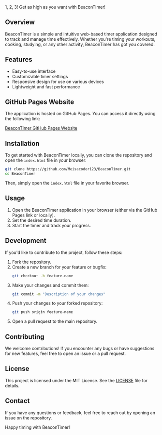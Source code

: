 1, 2, 3! Get as high as you want with BeaconTimer!

## Overview
BeaconTimer is a simple and intuitive web-based timer application designed to track and manage time effectively. Whether you're timing your workouts, cooking, studying, or any other activity, BeaconTimer has got you covered.

## Features
- Easy-to-use interface
- Customizable timer settings
- Responsive design for use on various devices
- Lightweight and fast performance

## GitHub Pages Website
The application is hosted on GitHub Pages. You can access it directly using the following link:

[BeaconTimer GitHub Pages Website](https://beaconpro.github.io/BeaconTimer)

## Installation
To get started with BeaconTimer locally, you can clone the repository and open the `index.html` file in your browser:

```bash
git clone https://github.com/Meisacoder123/BeaconTimer.git
cd BeaconTimer
```

Then, simply open the `index.html` file in your favorite browser.

## Usage
1. Open the BeaconTimer application in your browser (either via the GitHub Pages link or locally).
2. Set the desired time duration.
3. Start the timer and track your progress.

## Development
If you'd like to contribute to the project, follow these steps:
1. Fork the repository.
2. Create a new branch for your feature or bugfix:
   ```bash
   git checkout -b feature-name
   ```
3. Make your changes and commit them:
   ```bash
   git commit -m "Description of your changes"
   ```
4. Push your changes to your forked repository:
   ```bash
   git push origin feature-name
   ```
5. Open a pull request to the main repository.

## Contributing
We welcome contributions! If you encounter any bugs or have suggestions for new features, feel free to open an issue or a pull request.

## License
This project is licensed under the MIT License. See the [LICENSE](LICENSE) file for details.

## Contact
If you have any questions or feedback, feel free to reach out by opening an issue on the repository.

Happy timing with BeaconTimer!
